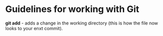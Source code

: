 # Guidelines for working with Git
**git add** - adds a change in the working directory (this is how the file now looks to your enxt commit). 
